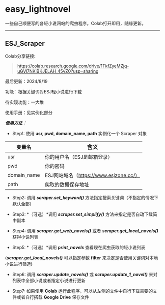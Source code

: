 # easy_lightnovel

一些自己顺便写的各轻小说网站的爬虫程序，Colab打开即用，随缘更新。

---

## ESJ_Scraper

Colab分享链接:
> https://colab.research.google.com/drive/1TkfZyeMZjq-uGVl7NKlBKJELAH_45vZ0?usp=sharing

最后更新：2024/8/19

功能：根据关键词对ESJ轻小说进行下载

待实现功能：一大堆

使用手册：见实例化部分

***使用方法：***
* Step1: 使用 **usr, pwd, domain_name, path** 实例化一个 Scraper 对象

|<font size='3'>变量名</font>|<font size='4'>含义</font>|
|---|---|
|<font size='3'>usr</font>|<font size='3'>你的用户名（ESJ是邮箱登录）</font>|
|<font size='3'>pwd</font>|<font size='3'>你的密码</font>|
|<font size='3'>domain_name</font>|<font size='3'>ESJ网站域名（https://www.esjzone.cc/）</font>|
|<font size='3'>path</font>|<font size='3'>爬取的数据保存地址</font>|

* Step2: 调用 ***scraper.set_keyword()*** 方法指定搜索关键词（不指定的情况下默认全部）

* Step3: *（可选）*调用 ***scraper.set_simplify()*** 方法来指定是否自动下载简中副本

* Step4: 调用 ***scraper.get_web_novels()*** 或者 ***scraper.get_local_novels()*** 获得小说列表

* Step5: *（可选）*调用 ***print_novels*** 查看现在爬虫获取的轻小说列表

(***scraper.get_local_novels()*** 可以指定参数 **filter** 来决定是否使用关键词对本地小说进行筛选)

* Step6: 调用 ***scraper.update_novels()*** 或 ***scraper.update_1_novel()*** 来对列表中全部小说或者指定小说进行更新

* Step7: 如果使用 **Colab** 运行此程序，可以从左侧的文件中自行下载需要的文件或者自行搭载 **Google Drive** 保存文件  
